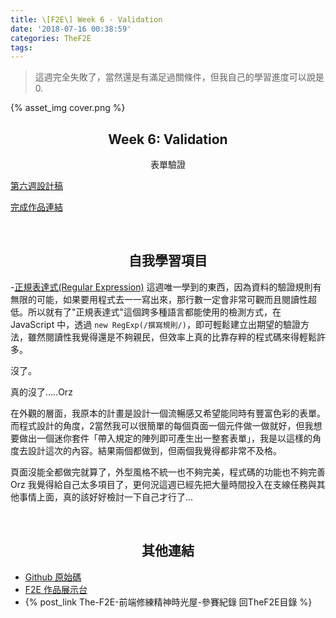 ```yaml
---
title: \[F2E\] Week 6 - Validation
date: '2018-07-16 00:38:59'
categories: TheF2E
tags:
---
```



> 這週完全失敗了，當然還是有滿足過關條件，但我自己的學習進度可以說是 0.

<!-- more -->
{% asset_img cover.png %}

## <center>Week 6: Validation</center>
<center>表單驗證</center>

[第六週設計稿](https://hexschool.github.io/THE_F2E_Design/week6-validation/)

[完成作品連結](https://wizardgreen.github.io/hexSchool-TheF2E-Showcase/#/week6)

<br />

## <center>自我學習項目</center>
-[正規表達式\(Regular Expression\)](https://developer.mozilla.org/zh-TW/docs/Web/JavaScript/Guide/Regular_Expressions)
這週唯一學到的東西，因為資料的驗證規則有無限的可能，如果要用程式去一一寫出來，那行數一定會非常可觀而且閱讀性超低。所以就有了"正規表達式"這個跨多種語言都能使用的檢測方式，在 JavaScript 中，透過 `new RegExp(/撰寫規則/)`，即可輕鬆建立出期望的驗證方法，雖然閱讀性我覺得還是不夠親民，但效率上真的比靠存粹的程式碼來得輕鬆許多。

沒了。

真的沒了.....Orz

在外觀的層面，我原本的計畫是設計一個流暢感又希望能同時有豐富色彩的表單。而程式設計的角度，2當然我可以很簡單的每個頁面一個元件做一做就好，但我想要做出一個迷你套件「帶入規定的陣列即可產生出一整套表單」，我是以這樣的角度去設計這次的內容。結果兩個都做到，但兩個我覺得都非常不及格。

頁面沒能全都做完就算了，外型風格不統一也不夠完美，程式碼的功能也不夠完善 Orz 我覺得給自己太多項目了，更何況這週已經先把大量時間投入在支線任務與其他事情上面，真的該好好檢討一下自己才行了...

<br />

## <center>其他連結</center>
- [Github 原始碼](https://github.com/Wizardgreen/hexSchool-TheF2E-Showcase/)
- [F2E 作品展示台](https://wizardgreen.github.io/hexSchool-TheF2E-Showcase/#/)
- {% post_link The-F2E-前端修練精神時光屋-參賽紀錄 回TheF2E目錄 %}
